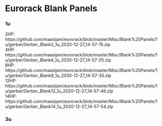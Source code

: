 <h1>Eurorack Blank Panels</h1>

<h3>1u</h3>
2HP: https://github.com/maasijam/eurorack/blob/master/Misc/Blank%20Panels/1u/gerber/Gerber_Blank2_1u_2020-12-27_14-57-15.zip<br />
4HP: https://github.com/maasijam/eurorack/blob/master/Misc/Blank%20Panels/1u/gerber/Gerber_Blank4_1u_2020-12-27_14-57-25.zip<br />
8HP: https://github.com/maasijam/eurorack/blob/master/Misc/Blank%20Panels/1u/gerber/Gerber_Blank8_1u_2020-12-27_14-57-35.zip<br />
12HP: https://github.com/maasijam/eurorack/blob/master/Misc/Blank%20Panels/1u/gerber/Gerber_Blank12_1u_2020-12-27_14-57-46.zip<br />
14HP: https://github.com/maasijam/eurorack/blob/master/Misc/Blank%20Panels/1u/gerber/Gerber_Blank14_1u_2020-12-27_14-57-54.zip<br />

<h3>3u</h3>
